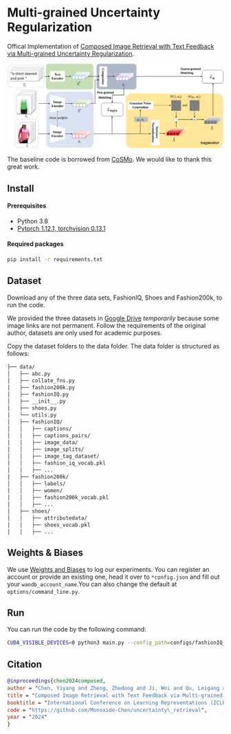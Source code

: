 # Multi-grained Uncertainty Regularization

Offical Implementation of [Composed Image Retrieval with Text Feedback via Multi-grained Uncertainty Regularization](https://arxiv.org/abs/2211.07394). 

![pipeline](fig/pipeline.png)

The baseline code is borrowed from [CoSMo](https://github.com/postBG/CosMo.pytorch). We would like to thank this great work. 

## Install

#### Prerequisites

- Python 3.8
- [Pytorch 1.12.1, torchvision 0.13.1](https://pytorch.org/get-started/previous-versions/#v1121)

#### Required packages

```bash
pip install -r requirements.txt
```

## Dataset

Download any of the three data sets, FashionIQ, Shoes and Fashion200k, to run the code.

We provided the three datasets in [Google Drive](https://drive.google.com/drive/folders/1eLVRNAaZulfrTp1zACxP4wyN3zEpWmbc?usp=share_link) *temporarily* because some image links are not permanent. Follow the requirements of the original author, datasets are only used for academic purposes. 

Copy the dataset folders to the data folder. The data folder is structured as follows:

```
├── data/
│   ├── abc.py
│   ├── collate_fns.py
│   ├── fashion200k.py
│   ├── fashionIQ.py
│   ├── __init__.py
│   ├── shoes.py
│   └── utils.py
│   ├── fashionIQ/
│   │   ├── captions/
│   │   ├── captions_pairs/
│   │   ├── image_data/
│   │   ├── image_splits/
│   │   ├── image_tag_dataset/
│   │   ├── fashion_iq_vocab.pkl
│   │   ├── ...
│   ├── fashion200k/
│   │   ├── labels/
│   │   ├── women/
│   │   ├── fashion200k_vocab.pkl
│   │   ├── ...
│   ├── shoes/
│   │   ├── attributedata/
│   │   ├── shoes_vocab.pkl
│   │   ├── ...
```

## Weights & Biases

We use [Weights and Biases](https://wandb.ai/) to log our experiments. You can register an account or provide an existing one, head it over to `*config.json` and fill out your `wandb_account_name`.You can also change the default at `options/command_line.py`.

## Run

You can run the code by the following command:

```bash
CUDA_VISIBLE_DEVICES=0 python3 main.py --config_path=configs/fashionIQ_config.json --experiment_description=test_fashionIQ --device_idx=$CUDA_VISIBLE_DEVICES
```

## Citation

```bibtex
@inproceedings{chen2024composed,
author = "Chen, Yiyang and Zheng, Zhedong and Ji, Wei and Qu, Leigang and Chua, Tat-Seng",
title = "Composed Image Retrieval with Text Feedback via Multi-grained Uncertainty Regularization",
booktitle = "International Conference on Learning Representations (ICLR)",
code = "https://github.com/Monoxide-Chen/uncertainty\_retrieval",
year = "2024"
}
```

